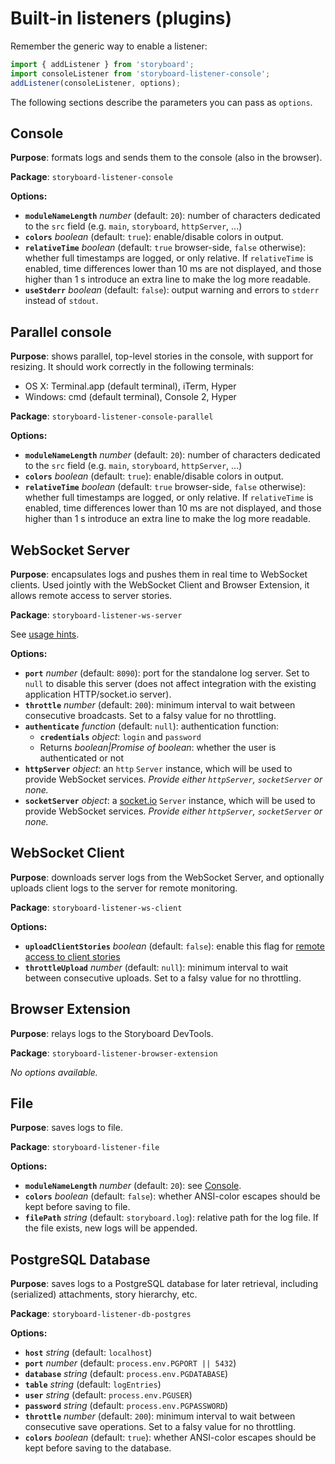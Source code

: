 # Built-in listeners (plugins)

Remember the generic way to enable a listener:

```js
import { addListener } from 'storyboard';
import consoleListener from 'storyboard-listener-console';
addListener(consoleListener, options);
```

The following sections describe the parameters you can pass as `options`.

## Console

**Purpose**: formats logs and sends them to the console (also in the browser).

**Package**: `storyboard-listener-console`

**Options:**

* **`moduleNameLength`** *number* (default: `20`): number of characters dedicated to the `src` field (e.g. `main`, `storyboard`, `httpServer`, ...)
* **`colors`** *boolean* (default: `true`): enable/disable colors in output.
* **`relativeTime`** *boolean* (default: `true` browser-side, `false` otherwise): whether full timestamps are logged, or only relative. If `relativeTime` is enabled, time differences lower than 10 ms are not displayed, and those higher than 1 s introduce an extra line to make the log more readable.
* **`useStderr`** *boolean* (default: `false`): output warning and errors to `stderr` instead of `stdout`.

## Parallel console

**Purpose**: shows parallel, top-level stories in the console, with support for resizing. It should work correctly in the following terminals:

* OS X: Terminal.app (default terminal), iTerm, Hyper
* Windows: cmd (default terminal), Console 2, Hyper

**Package**: `storyboard-listener-console-parallel`

**Options:**

* **`moduleNameLength`** *number* (default: `20`): number of characters dedicated to the `src` field (e.g. `main`, `storyboard`, `httpServer`, ...)
* **`colors`** *boolean* (default: `true`): enable/disable colors in output.
* **`relativeTime`** *boolean* (default: `true` browser-side, `false` otherwise): whether full timestamps are logged, or only relative. If `relativeTime` is enabled, time differences lower than 10 ms are not displayed, and those higher than 1 s introduce an extra line to make the log more readable.


## WebSocket Server

**Purpose**: encapsulates logs and pushes them in real time to WebSocket clients. Used jointly with the WebSocket Client and Browser Extension, it allows remote access to server stories.

**Package**: `storyboard-listener-ws-server`

See [usage hints](https://github.com/guigrpa/storyboard/blob/master/README.md#remote-access-to-server-stories).

**Options:**

* **`port`** *number* (default: `8090`): port for the standalone log server. Set to `null` to disable this server (does not affect integration with the existing application HTTP/socket.io server).
* **`throttle`** *number* (default: `200`): minimum interval to wait between consecutive broadcasts. Set to a falsy value for no throttling.
* **`authenticate`** *function* (default: `null`): authentication function:
    - **`credentials`** *object*: `login` and `password`
    - Returns *boolean|Promise of boolean*: whether the user is authenticated or not
* **`httpServer`** *object*: an `http` `Server` instance, which will be used to provide WebSocket services. *Provide either `httpServer`, `socketServer` or none.*
* **`socketServer`** *object*: a [socket.io](http://socket.io/) `Server` instance, which will be used to provide WebSocket services. *Provide either `httpServer`, `socketServer` or none.*


## WebSocket Client

**Purpose**: downloads server logs from the WebSocket Server, and optionally uploads client logs to the server for remote monitoring.

**Package**: `storyboard-listener-ws-client`

**Options:**

* **`uploadClientStories`** *boolean* (default: `false`): enable this flag for [remote access to client stories](https://github.com/guigrpa/storyboard/blob/master/README.md#remote-access-to-client-stories)
* **`throttleUpload`** *number* (default: `null`): minimum interval to wait between consecutive uploads. Set to a falsy value for no throttling.


## Browser Extension

**Purpose**: relays logs to the Storyboard DevTools.

**Package**: `storyboard-listener-browser-extension`

*No options available.*


## File

**Purpose**: saves logs to file.

**Package**: `storyboard-listener-file`

**Options:**

* **`moduleNameLength`** *number* (default: `20`): see [Console](#console).
* **`colors`** *boolean* (default: `false`): whether ANSI-color escapes should be kept before saving to file.
* **`filePath`** *string* (default: `storyboard.log`): relative path for the log file. If the file exists, new logs will be appended.


## PostgreSQL Database

**Purpose**: saves logs to a PostgreSQL database for later retrieval, including (serialized) attachments, story hierarchy, etc.

**Package**: `storyboard-listener-db-postgres`

**Options:**

* **`host`** *string* (default: `localhost`)
* **`port`** *number* (default: `process.env.PGPORT || 5432`)
* **`database`** *string* (default: `process.env.PGDATABASE`)
* **`table`** *string* (default: `logEntries`)
* **`user`** *string* (default: `process.env.PGUSER`)
* **`password`** *string* (default: `process.env.PGPASSWORD`)
* **`throttle`** *number* (default: `200`): minimum interval to wait between consecutive save operations. Set to a falsy value for no throttling.
* **`colors`** *boolean* (default: `true`): whether ANSI-color escapes should be kept before saving to the database.
